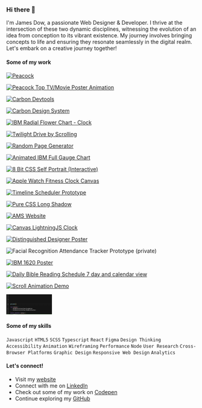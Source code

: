 ### Hi there 👋

I'm James Dow, a passionate Web Designer & Developer. I thrive at the intersection of these two dynamic disciplines, witnessing the evolution of an idea from conception to its vibrant existence. My journey involves bringing concepts to life and ensuring they resonate seamlessly in the digital realm. Let's embark on a creative journey together!

#### Some of my work

<a href="https://jamesdow.me/?r=peacock&utm_source=github&utm_medium=repository" title="Peacock"><img src="https://github.com/photodow/photodow/assets/3793636/bb5a697f-318c-4819-8326-f09f2fdac413" width="24%" alt="Peacock" /></a>

<a href="https://jamesdow.me/?r=cp-ExMXNrQ&utm_source=github&utm_medium=repository" title="Peacock Top TV/Movie Poster Animation"><img src="https://github.com/photodow/photodow/assets/3793636/2ece98f7-0bc5-41e9-b27e-709d3e1ac67b" width="24%" alt="Peacock Top TV/Movie Poster Animation" /></a>

<a href="https://jamesdow.me/?r=cdtc&utm_source=github&utm_medium=repository" title="Carbon Devtools"><img src="https://github.com/photodow/photodow/assets/3793636/25fb693d-7a0d-4b52-bb0e-533276b6a34b" width="24%" alt="Carbon Devtools" /></a>

<a href="https://jamesdow.me/?r=cds&utm_source=github&utm_medium=repository" title="Carbon Design System"><img src="https://github.com/photodow/photodow/assets/3793636/aeb3601a-5bc4-40e7-88fc-ebdc1a8213ff" width="24%" alt="Carbon Design System" /></a>

<a href="https://jamesdow.me/?r=cp-GmYpRX&utm_source=github&utm_medium=repository" title="IBM Radial Flower Chart - Clock"><img src="https://shots.codepen.io/username/pen/GmYpRX-1280.jpg" width="24%" alt="IBM Radial Flower Chart - Clock" /></a>

<a href="https://jamesdow.me/?r=cp-mvdrdy&utm_source=github&utm_medium=repository" title="Twilight Drive by Scrolling"><img src="https://shots.codepen.io/username/pen/mvdrdy-1280.jpg" width="24%" alt="Twilight Drive by Scrolling" /></a>

<a href="https://jamesdow.me/?r=ribm&utm_source=github&utm_medium=repository" title="Random Page Generator"><img src="https://github.com/photodow/photodow/assets/3793636/6ecf5a80-fc0b-4dd4-8f5d-0481243118ed" width="24%" alt="Random Page Generator" /></a>

<a href="https://jamesdow.me/?r=cp-pobqVNa&utm_source=github&utm_medium=repository" title="Animated IBM Full Gauge Chart"><img src="https://shots.codepen.io/username/pen/pobqVNa-1280.jpg" width="24%" alt="Animated IBM Full Gauge Chart" /></a>

<a href="https://jamesdow.me/?r=cp-QWoWPmw&utm_source=github&utm_medium=repository" title="8 Bit CSS Self Portrait (Interactive)"><img src="https://shots.codepen.io/username/pen/QWoWPmw-1280.jpg" width="24%" alt="8 Bit CSS Self Portrait (Interactive)" /></a>

<a href="https://jamesdow.me/?r=cp-KKXLZqp&utm_source=github&utm_medium=repository" title="Apple Watch Fitness Clock Canvas"><img src="https://shots.codepen.io/username/pen/KKXLZqp-1280.jpg" width="24%" alt="Apple Watch Fitness Clock Canvas" /></a>

<a href="https://jamesdow.me/?r=timeline&utm_source=github&utm_medium=repository" title="Timeline Scheduler Prototype"><img src="https://github.com/photodow/photodow/assets/3793636/22ac6a86-4ded-454a-916b-39caaed3c039" width="24%" alt="Timeline Scheduler Prototype" /></a>

<a href="https://jamesdow.me/?r=cp-vJWoKp&utm_source=github&utm_medium=repository" title="Pure CSS Long Shadow"><img src="https://shots.codepen.io/username/pen/vJWoKp-1280.jpg" width="24%" alt="Pure CSS Long Shadow" /></a>

<a href="https://jamesdow.me/?r=ams&utm_source=github&utm_medium=repository" title="AMS Website"><img src="https://github.com/photodow/photodow/assets/3793636/8a8aca31-94cf-4790-b5a5-3de5cbb6cadd" width="24%" alt="AMS Website" /></a>

<a href="https://jamesdow.me/?r=cp-eYeVyYx&utm_source=github&utm_medium=repository" title="Canvas LightningJS Clock"><img src="https://shots.codepen.io/username/pen/eYeVyYx-1280.jpg" width="24%" alt="Canvas LightningJS Clock" /></a>

<a href="https://jamesdow.me/?r=cp-QWMYwWX&utm_source=github&utm_medium=repository" title="Distinguished Designer Poster"><img src="https://shots.codepen.io/username/pen/QWMYwWX-1280.jpg" width="24%" alt="Distinguished Designer Poster" /></a>

<img src="https://github.com/photodow/photodow/assets/3793636/19bf6cbf-fe25-406c-9570-7db0fb800a06" width="24%" alt="Facial Recognition Attendance Tracker Prototype (private)" title="Facial Recognition Attendance Tracker Prototype (private)" />

<a href="https://jamesdow.me/?r=cp-rNzRdoE&utm_source=github&utm_medium=repository" title="IBM 1620 Poster"><img src="https://shots.codepen.io/username/pen/rNzRdoE-1280.jpg" width="24%" alt="IBM 1620 Poster" /></a>

<a href="https://jamesdow.me/?r=cp-reading&utm_source=github&utm_medium=repository" title="Daily Bible Reading Schedule 7 day and calendar view"><img src="https://github.com/photodow/photodow/assets/3793636/9067c1d0-bd59-41f6-bf6e-4673eed45616" width="24%" alt="Daily Bible Reading Schedule 7 day and calendar view" /></a>

<a href="https://jamesdow.me/?r=cp-vYKaaxK&utm_source=github&utm_medium=repository" title="Scroll Animation Demo"><img src="https://shots.codepen.io/username/pen/vYKaaxK-1280.jpg" width="24%" alt="Scroll Animation Demo" /></a>

<a href="https://jamesdow.me/?r=vsc-translation&utm_source=github&utm_medium=repository" title="VS Code Translation Plugin"><img src="https://github.com/photodow/vsc-peacock-labels/raw/main/src/images/autosuggest.gif" width="24%" alt="VS Code Translation Plugin" /></a>

#### Some of my skills

`Javascript` `HTML5` `SCSS` `Typescript` `React` `Figma` `Design Thinking` `Accessibility` `Animation` `Wireframing`
`Performance` `Node` `User Research` `Cross-Browser Platforms` `Graphic Design` `Responsive Web Design` `Analytics`

#### Let's connect!

- Visit my [website](https://jamesdow.me?utm_source=github&utm_medium=repository)
- Connect with me on [LinkedIn](https://jamesdow.me?r=in&utm_source=github&utm_medium=repository)
- Check out some of my work on [Codepen](https://jamesdow.me?r=cp&utm_source=github&utm_medium=repository)
- Continue exploring my [GitHub](https://jamesdow.me?r=gh&utm_source=github&utm_medium=repository)

